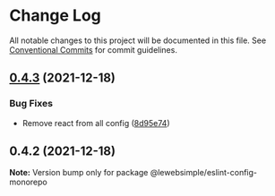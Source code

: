 # Change Log

All notable changes to this project will be documented in this file.
See [Conventional Commits](https://conventionalcommits.org) for commit guidelines.

## [0.4.3](https://github.com/lewebsimple/eslint-config/compare/v0.4.2...v0.4.3) (2021-12-18)


### Bug Fixes

* Remove react from all config ([8d95e74](https://github.com/lewebsimple/eslint-config/commit/8d95e7417677a9f955a6be659c48950973cd4da2))





## 0.4.2 (2021-12-18)

**Note:** Version bump only for package @lewebsimple/eslint-config-monorepo
